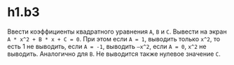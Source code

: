 # h1.b3

Ввести коэффициенты квадратного уравнения `A`, `B` и `C`. Вывести на экран `A * x^2 + B * x + C = 0`. При этом если `A = 1`, выводить только `x^2`, то есть 1 не выводить, если `A = -1`, выводить `–x^2`, если `A = 0`, `x^2` не выводить. Аналогично для `B`. Не выводится также нулевое значение `С`.
